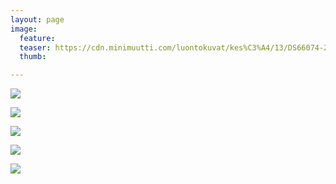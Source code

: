 ```yaml
---
layout: page
image:
  feature:
  teaser: https://cdn.minimuutti.com/luontokuvat/kes%C3%A4/13/DS66074-245px.jpg
  thumb:

---
```


![](https://cdn.minimuutti.com/luontokuvat/kes%C3%A4/13/DS66042-800px.jpg)

![](https://cdn.minimuutti.com/luontokuvat/kes%C3%A4/13/DS66074-800px.jpg)

![](https://cdn.minimuutti.com/luontokuvat/kes%C3%A4/13/DS66075-800px.jpg)

![](https://cdn.minimuutti.com/luontokuvat/kes%C3%A4/13/DS66082-800px.jpg)

![](https://cdn.minimuutti.com/luontokuvat/kes%C3%A4/13/DS66049-800px.jpg)
